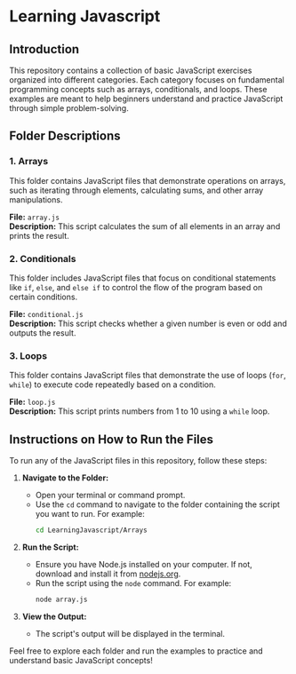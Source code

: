 # Learning Javascript

## Introduction

This repository contains a collection of basic JavaScript exercises organized into different categories. Each category focuses on fundamental programming concepts such as arrays, conditionals, and loops. These examples are meant to help beginners understand and practice JavaScript through simple problem-solving.

## Folder Descriptions

### 1. Arrays

This folder contains JavaScript files that demonstrate operations on arrays, such as iterating through elements, calculating sums, and other array manipulations.

**File:** `array.js`  
**Description:** This script calculates the sum of all elements in an array and prints the result.

### 2. Conditionals

This folder includes JavaScript files that focus on conditional statements like `if`, `else`, and `else if` to control the flow of the program based on certain conditions.

**File:** `conditional.js`  
**Description:** This script checks whether a given number is even or odd and outputs the result.

### 3. Loops

This folder contains JavaScript files that demonstrate the use of loops (`for`, `while`) to execute code repeatedly based on a condition.

**File:** `loop.js`  
**Description:** This script prints numbers from 1 to 10 using a `while` loop.

## Instructions on How to Run the Files

To run any of the JavaScript files in this repository, follow these steps:

1. **Navigate to the Folder:**

   - Open your terminal or command prompt.
   - Use the `cd` command to navigate to the folder containing the script you want to run. For example:
     ```bash
     cd LearningJavascript/Arrays
     ```

2. **Run the Script:**

   - Ensure you have Node.js installed on your computer. If not, download and install it from [nodejs.org](https://nodejs.org/).
   - Run the script using the `node` command. For example:
     ```bash
     node array.js
     ```

3. **View the Output:**
   - The script's output will be displayed in the terminal.

Feel free to explore each folder and run the examples to practice and understand basic JavaScript concepts!
